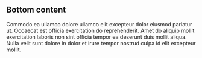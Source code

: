 <!-- @@CustomDefaultAfter This is a placeholder for your code, either before or after the documentation content.  -->

<section class="tsd-panel tsd-hierarchy">

## Bottom content

Commodo ea ullamco dolore ullamco elit excepteur dolor eiusmod pariatur ut. Occaecat est officia exercitation do reprehenderit. Amet do aliquip mollit exercitation laboris non sint officia tempor ea deserunt duis mollit aliqua. Nulla velit sunt dolore in dolor et irure tempor nostrud culpa id elit excepteur mollit.

</section>

<!-- @/CustomDefaultAfter This is a placeholder for your code, either before or after the documentation content.  -->